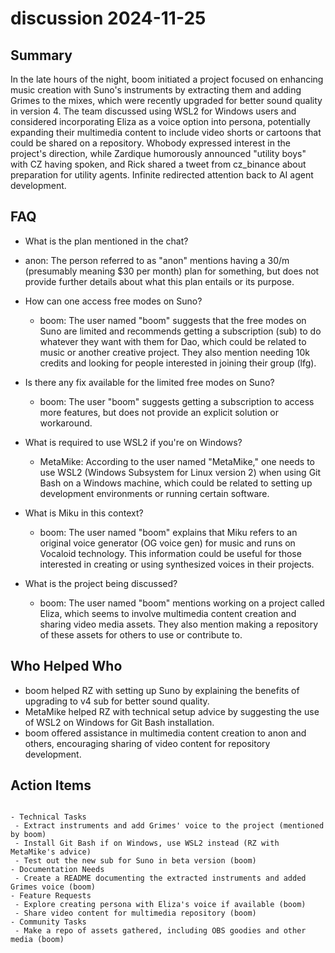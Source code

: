 # discussion 2024-11-25

## Summary

In the late hours of the night, boom initiated a project focused on enhancing music creation with Suno's instruments by
extracting them and adding Grimes to the mixes, which were recently upgraded for better sound quality in version 4. The
team discussed using WSL2 for Windows users and considered incorporating Eliza as a voice option into persona,
potentially expanding their multimedia content to include video shorts or cartoons that could be shared on a repository.
Whobody expressed interest in the project's direction, while Zardique humorously announced "utility boys" with CZ having
spoken, and Rick shared a tweet from cz_binance about preparation for utility agents. Infinite redirected attention back
to AI agent development.

## FAQ

- What is the plan mentioned in the chat?
- anon: The person referred to as "anon" mentions having a 30/m (presumably meaning $30 per month) plan for something,
  but does not provide further details about what this plan entails or its purpose.

- How can one access free modes on Suno?

    - boom: The user named "boom" suggests that the free modes on Suno are limited and recommends getting a
      subscription (sub) to do whatever they want with them for Dao, which could be related to music or another creative
      project. They also mention needing 10k credits and looking for people interested in joining their group (lfg).

- Is there any fix available for the limited free modes on Suno?

    - boom: The user "boom" suggests getting a subscription to access more features, but does not provide an explicit
      solution or workaround.

- What is required to use WSL2 if you're on Windows?

    - MetaMike: According to the user named "MetaMike," one needs to use WSL2 (Windows Subsystem for Linux version 2)
      when using Git Bash on a Windows machine, which could be related to setting up development environments or running
      certain software.

- What is Miku in this context?

    - boom: The user named "boom" explains that Miku refers to an original voice generator (OG voice gen) for music and
      runs on Vocaloid technology. This information could be useful for those interested in creating or using
      synthesized voices in their projects.

- What is the project being discussed?
    - boom: The user named "boom" mentions working on a project called Eliza, which seems to involve multimedia content
      creation and sharing video media assets. They also mention making a repository of these assets for others to use
      or contribute to.

## Who Helped Who

- boom helped RZ with setting up Suno by explaining the benefits of upgrading to v4 sub for better sound quality.
- MetaMike helped RZ with technical setup advice by suggesting the use of WSL2 on Windows for Git Bash installation.
- boom offered assistance in multimedia content creation to anon and others, encouraging sharing of video content for repository development.

## Action Items

```

- Technical Tasks
 - Extract instruments and add Grimes' voice to the project (mentioned by boom)
 - Install Git Bash if on Windows, use WSL2 instead (RZ with MetaMike's advice)
 - Test out the new sub for Suno in beta version (boom)
- Documentation Needs
 - Create a README documenting the extracted instruments and added Grimes voice (boom)
- Feature Requests
 - Explore creating persona with Eliza's voice if available (boom)
 - Share video content for multimedia repository (boom)
- Community Tasks
 - Make a repo of assets gathered, including OBS goodies and other media (boom)
```
